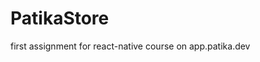 # PatikaStore
first assignment for react-native course on app.patika.dev

<img source='https://github.com/bariskndmr/PatikaStore/blob/master/assets/ss1.png' height='400px'>
<img source='https://github.com/bariskndmr/PatikaStore/blob/master/assets/ss2.png' height='400px'>
<img source='https://github.com/bariskndmr/PatikaStore/blob/master/assets/ss3.png' height='400px'>
